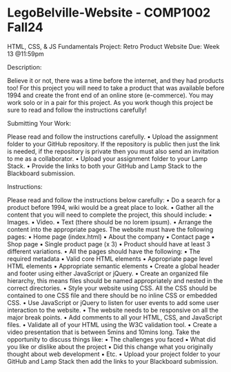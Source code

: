 # LegoBelville-Website - COMP1002 Fall24


HTML, CSS, & JS Fundamentals
Project: Retro Product Website
Due: Week 13 @11:59pm


Description:

Believe it or not, there was a time before the internet, and they had products
too! For this project you will need to take a product that was available before
1994 and create the front end of an online store (e-commerce). You may work
solo or in a pair for this project.
As you work though this project be sure to read and follow the instructions
carefully!


Submitting Your Work:

Please read and follow the instructions carefully.
• Upload the assignment folder to your GitHub repository. If the
repository is public then just the link is needed, if the repository is
private then you must also send an invitation to me as a collaborator.
• Upload your assignment folder to your Lamp Stack.
• Provide the links to both your GitHub and Lamp Stack to the Blackboard
submission.


Instructions:

Please read and follow the instructions below carefully:
• Do a search for a product before 1994, wiki would be a great place to
look.
• Gather all the content that you will need to complete the project, this
should include:
▪ Images.
▪ Video.
▪ Text (there should be no lorem ipsum).
• Arrange the content into the appropriate pages. The website must have
the following pages:
▪ Home page (index.html)
▪ About the company
▪ Contact page
▪ Shop page
▪ Single product page (x 3)
• Product should have at least 3 different variations.
• All the pages should have the following:
▪ The required metadata
▪ Valid core HTML elements
▪ Appropriate page level HTML elements
▪ Appropriate semantic elements
• Create a global header and footer using either JavaScript or jQuery.
• Create an organized file hierarchy, this means files should be named
appropriately and nested in the correct directories.
• Style your website using CSS. All the CSS should be contained to one
CSS file and there should be no inline CSS or embedded CSS.
• Use JavaScript or jQuery to listen for user events to add some user
interaction to the website.
• The website needs to be responsive on all the major break points.
• Add comments to all your HTML, CSS, and JavaScript files.
• Validate all of your HTML using the W3C validation tool.
• Create a video presentation that is between 5mins and 10mins long.
Take the opportunity to discuss things like:
▪ The challenges you faced
▪ What did you like or dislike about the project
▪ Did this change what you originally thought about web
development
▪ Etc.
• Upload your project folder to your GitHub and Lamp Stack then add the
links to your Blackboard submission.


